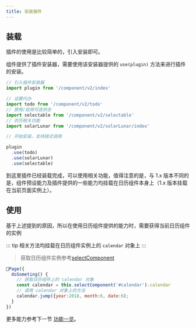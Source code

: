 ```yaml
---
title: 安装插件
---
```


## 装载

插件的使用是比较简单的，引入安装即可。

组件提供了插件安装器，需要使用该安装器提供的 `use(plugin)` 方法来进行插件的安装。

```js
// 引入插件安装器
import plugin from '/component/v2/index'

// 设置代办
import todo from '/component/v2/todo'
// 禁用/启用可选状态
import selectable from '/component/v2/selectable'
// 农历相关功能
import solarLunar from '/component/v2/solarLunar/index'

// 开始安装，支持链式调用

plugin
  .use(todo)
  .use(solarLunar)
  .use(selectable)
```

到这里插件已经装载完成，可以使用相关功能，值得注意的是，与 1.x 版本不同的是，组件预设能力及插件提供的一些能力均挂载在日历组件本身上（1.x 版本挂载在当前页面实例上）。

## 使用

基于上述提到的原因，所以在使用日历组件提供的能力时，需要获得当前日历组件的实例


::: tip
相关方法均挂载在日历组件实例上的 `calendar` 对象上
:::

> 获取日历组件实例参考[selectComponent](https://developers.weixin.qq.com/miniprogram/dev/framework/custom-component/events.html)

```js {3-4}
Page({
  doSometing() {
    // 获取日历组件上的 calendar 对象
    const calendar = this.selectComponent('#calendar').calendar
    // 调用 calendar 对象上的方法
    calendar.jump({year:2018, month:6, date:6);
  }
})
```

更多能力参考下一节 [功能一览](./api.md)。